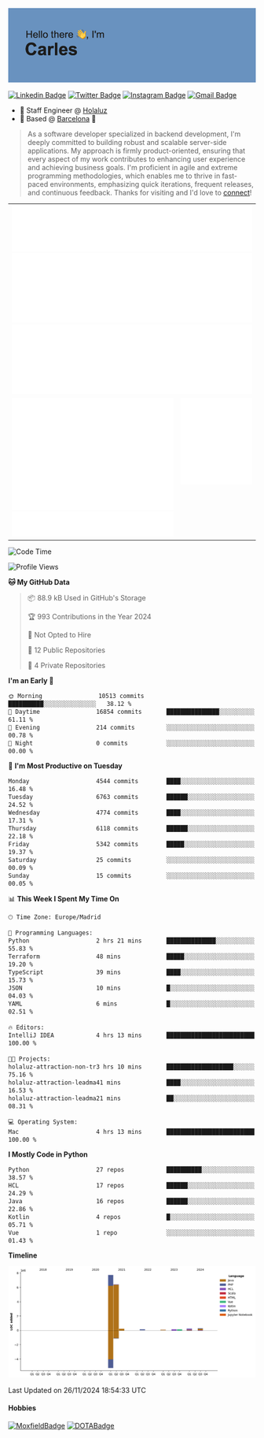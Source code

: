 <img src="header.png" alt="header">

[![Linkedin Badge](https://img.shields.io/badge/-cdespona-blue?style=flat&logo=Linkedin&logoColor=white&link=https://www.linkedin.com/in/carles-david-espona-casas-56219b11/)](https://www.linkedin.com/in/carles-david-espona-casas-56219b11/)
[![Twitter Badge](https://img.shields.io/badge/-@__cdespona-1ca0f1?style=flat&labelColor=1ca0f1&logo=twitter&logoColor=white&link=https://twitter.com/CDEspona)](https://twitter.com/CDEspona)
[![Instagram Badge](https://img.shields.io/badge/-@__cdespona-purple?style=flat&logo=instagram&logoColor=white&link=https://www.instagram.com/cdespona/)](https://www.instagram.com/cdespona/)
[![Gmail Badge](https://img.shields.io/badge/-cdespona-c14438?style=flat&logo=Gmail&logoColor=white&link=mailto:cdespona@gmail.com)](mailto:cdespona@gmail.com)

* 🔭 Staff Engineer @ [Holaluz](https://holaluz.com)
* 🏡 Based @ [Barcelona](https://www.google.es/maps/place/Barcelona) 💜

> As a software developer specialized in backend development, I'm deeply committed to building robust and scalable server-side applications. My approach is firmly product-oriented, ensuring that every aspect of my work contributes to enhancing user experience and achieving business goals. I'm proficient in agile and extreme programming methodologies, which enables me to thrive in fast-paced environments, emphasizing quick iterations, frequent releases, and continuous feedback. Thanks for visiting and I'd love to [connect](https://www.linkedin.com/in/carles-david-espona-casas-56219b11/)!

<table style="border-collapse: collapse; border: none;"> 
  <tbody>
  <tr style="border: none;">
    <td colspan="2" style="border: none; vertical-align: top;">
      <img src="summary.svg" alt="summary">
      <img src="activity-community.svg" alt="act-comm">
      <img src="repositories.svg" alt="repo">
    </td>
  </tr>
  <tr>
    <td style="border: none; vertical-align: top;">
      <img src="metrics.plugin.isocalendar.fullyear.svg" alt="calendar">
      <img src="topics.svg" alt="topics">
    </td>
    <td style="border: none; vertical-align: top;">
      <img src="achievements.svg" alt="achievements">
    </td>
  </tr>
  </tbody>
</table>

<!--START_SECTION:waka-->
![Code Time](http://img.shields.io/badge/Code%20Time-247%20hrs%2025%20mins-blue)

![Profile Views](http://img.shields.io/badge/Profile%20Views-0-blue)

**🐱 My GitHub Data** 

> 📦 88.9 kB Used in GitHub's Storage 
 > 
> 🏆 993 Contributions in the Year 2024
 > 
> 🚫 Not Opted to Hire
 > 
> 📜 12 Public Repositories 
 > 
> 🔑 4 Private Repositories 
 > 
**I'm an Early 🐤** 

```text
🌞 Morning                10513 commits       ██████████░░░░░░░░░░░░░░░   38.12 % 
🌆 Daytime                16854 commits       ███████████████░░░░░░░░░░   61.11 % 
🌃 Evening                214 commits         ░░░░░░░░░░░░░░░░░░░░░░░░░   00.78 % 
🌙 Night                  0 commits           ░░░░░░░░░░░░░░░░░░░░░░░░░   00.00 % 
```
📅 **I'm Most Productive on Tuesday** 

```text
Monday                   4544 commits        ████░░░░░░░░░░░░░░░░░░░░░   16.48 % 
Tuesday                  6763 commits        ██████░░░░░░░░░░░░░░░░░░░   24.52 % 
Wednesday                4774 commits        ████░░░░░░░░░░░░░░░░░░░░░   17.31 % 
Thursday                 6118 commits        ██████░░░░░░░░░░░░░░░░░░░   22.18 % 
Friday                   5342 commits        █████░░░░░░░░░░░░░░░░░░░░   19.37 % 
Saturday                 25 commits          ░░░░░░░░░░░░░░░░░░░░░░░░░   00.09 % 
Sunday                   15 commits          ░░░░░░░░░░░░░░░░░░░░░░░░░   00.05 % 
```


📊 **This Week I Spent My Time On** 

```text
🕑︎ Time Zone: Europe/Madrid

💬 Programming Languages: 
Python                   2 hrs 21 mins       ██████████████░░░░░░░░░░░   55.83 % 
Terraform                48 mins             █████░░░░░░░░░░░░░░░░░░░░   19.20 % 
TypeScript               39 mins             ████░░░░░░░░░░░░░░░░░░░░░   15.73 % 
JSON                     10 mins             █░░░░░░░░░░░░░░░░░░░░░░░░   04.03 % 
YAML                     6 mins              █░░░░░░░░░░░░░░░░░░░░░░░░   02.51 % 

🔥 Editors: 
IntelliJ IDEA            4 hrs 13 mins       █████████████████████████   100.00 % 

🐱‍💻 Projects: 
holaluz-attraction-non-tr3 hrs 10 mins       ███████████████████░░░░░░   75.16 % 
holaluz-attraction-leadma41 mins             ████░░░░░░░░░░░░░░░░░░░░░   16.53 % 
holaluz-attraction-leadma21 mins             ██░░░░░░░░░░░░░░░░░░░░░░░   08.31 % 

💻 Operating System: 
Mac                      4 hrs 13 mins       █████████████████████████   100.00 % 
```

**I Mostly Code in Python** 

```text
Python                   27 repos            ██████████░░░░░░░░░░░░░░░   38.57 % 
HCL                      17 repos            ██████░░░░░░░░░░░░░░░░░░░   24.29 % 
Java                     16 repos            ██████░░░░░░░░░░░░░░░░░░░   22.86 % 
Kotlin                   4 repos             █░░░░░░░░░░░░░░░░░░░░░░░░   05.71 % 
Vue                      1 repo              ░░░░░░░░░░░░░░░░░░░░░░░░░   01.43 % 
```



**Timeline**

![Lines of Code chart](https://raw.githubusercontent.com/cdespona/cdespona/main/assets/bar_graph.png)


 Last Updated on 26/11/2024 18:54:33 UTC
<!--END_SECTION:waka-->

#### Hobbies
[![MoxfieldBadge](https://img.shields.io/badge/MTG%20Commander-Cdespona-8A2BE2)](https://www.moxfield.com/users/Cdespona)
[![DOTABadge](https://img.shields.io/badge/DOTA2-GRV-red)](https://es.dotabuff.com/players/63807915)
